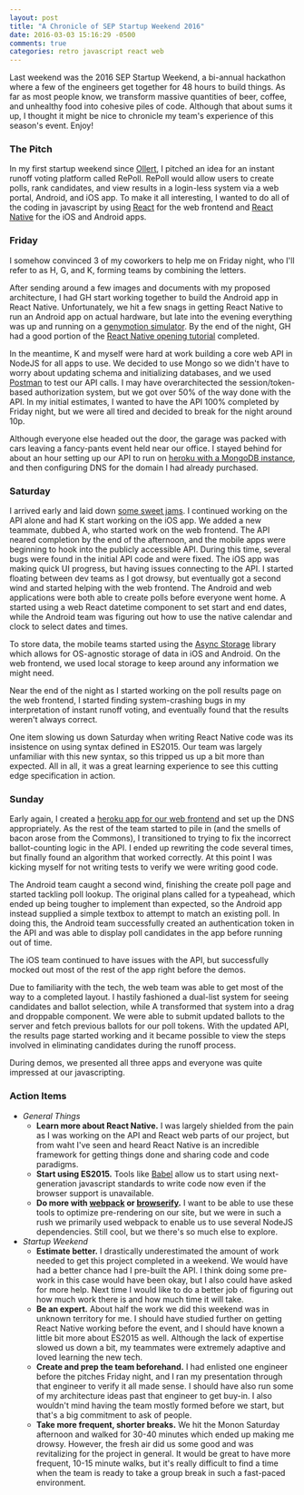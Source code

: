 ```yaml
---
layout: post
title: "A Chronicle of SEP Startup Weekend 2016"
date: 2016-03-03 15:16:29 -0500
comments: true
categories: retro javascript react web
---
```


Last weekend was the 2016 SEP Startup Weekend, a bi-annual hackathon where a few of the engineers get together for 48 hours to build things. As far as most people know, we transform massive quantities of beer, coffee, and unhealthy food into cohesive piles of code. Although that about sums it up, I thought it might be nice to chronicle my team's experience of this season's event. Enjoy!

### The Pitch

In my first startup weekend since [Ollert](/blog/2014/07/13/ollert-reveal-the-data-behind-your-trello-boards/), I pitched an idea for an instant runoff voting platform called RePoll. RePoll would allow users to create polls, rank candidates, and view results in a login-less system via a web portal, Android, and iOS app. To make it all interesting, I wanted to do all of the coding in javascript by using [React](http://facebook.github.io/react/) for the web frontend and [React Native](https://facebook.github.io/react-native/) for the iOS and Android apps.

### Friday

I somehow convinced 3 of my coworkers to help me on Friday night, who I'll refer to as H, G, and K, forming teams by combining the letters.

After sending around a few images and documents with my proposed architecture, I had GH start working together to build the Android app in React Native. Unfortunately, we hit a few snags in getting React Native to run an Android app on actual hardware, but late into the evening everything was up and running on a [genymotion simulator](https://www.genymotion.com/). By the end of the night, GH had a good portion of the [React Native opening tutorial](https://facebook.github.io/react-native/docs/tutorial.html#content) completed.

In the meantime, K and myself were hard at work building a core web API in NodeJS for all apps to use. We decided to use Mongo so we didn't have to worry about updating schema and initializing databases, and we used [Postman](http://www.getpostman.com/) to test our API calls. I may have overarchitected the session/token-based authorization system, but we got over 50% of the way done with the API. In my initial estimates, I wanted to have the API 100% completed by Friday night, but we were all tired and decided to break for the night around 10p.

Although everyone else headed out the door, the garage was packed with cars leaving a fancy-pants event held near our office. I stayed behind for about an hour setting up our API to run on [heroku with a MongoDB instance](https://re-poll.herokuapp.com/), and then configuring DNS for the domain I had already purchased.

### Saturday

I arrived early and laid down [some sweet jams](https://open.spotify.com/album/0XxLqWttW6u6vP3Yz9Sye3). I continued working on the API alone and had K start working on the iOS app. We added a new teammate, dubbed A, who started work on the web frontend. The API neared completion by the end of the afternoon, and the mobile apps were beginning to hook into the publicly accessible API. During this time, several bugs were found in the initial API code and were fixed. The iOS app was making quick UI progress, but having issues connecting to the API. I started floating between dev teams as I got drowsy, but eventually got a second wind and started helping with the web frontend. The Android and web applications were both able to create polls before everyone went home. A started using a web React datetime component to set start and end dates, while the Android team was figuring out how to use the native calendar and clock to select dates and times.

To store data, the mobile teams started using the [Async Storage](https://facebook.github.io/react-native/docs/asyncstorage.html) library which allows for OS-agnostic storage of data in iOS and Android. On the web frontend, we used local storage to keep around any information we might need.

Near the end of the night as I started working on the poll results page on the web frontend, I started finding system-crashing bugs in my interpretation of instant runoff voting, and eventually found that the results weren't always correct.

One item slowing us down Saturday when writing React Native code was its insistence on using syntax defined in ES2015. Our team was largely unfamiliar with this new syntax, so this tripped us up a bit more than expected. All in all, it was a great learning experience to see this cutting edge specification in action.

### Sunday

Early again, I created a [heroku app for our web frontend](https://repoll-web.herokuapp.com/) and set up the DNS appropriately. As the rest of the team started to pile in (and the smells of bacon arose from the Commons), I transitioned to trying to fix the incorrect ballot-counting logic in the API. I ended up rewriting the code several times, but finally found an algorithm that worked correctly. At this point I was kicking myself for not writing tests to verify we were writing good code.

The Android team caught a second wind, finishing the create poll page and started tackling poll lookup. The original plans called for a typeahead, which ended up being tougher to implement than expected, so the Android app instead supplied a simple textbox to attempt to match an existing poll. In doing this, the Android team successfully created an authentication token in the API and was able to display poll candidates in the app before running out of time.

The iOS team continued to have issues with the API, but successfully mocked out most of the rest of the app right before the demos.

Due to familiarity with the tech, the web team was able to get most of the way to a completed layout. I hastily fashioned a dual-list system for seeing candidates and ballot selection, while A transformed that system into a drag and droppable component. We were able to submit updated ballots to the server and fetch previous ballots for our poll tokens. With the updated API, the results page started working and it became possible to view the steps involved in eliminating candidates during the runoff process.

During demos, we presented all three apps and everyone was quite impressed at our javascripting.

### Action Items

* _General Things_
  * __Learn more about React Native.__ I was largely shielded from the pain as I was working on the API and React web parts of our project, but from waht I've seen and heard React Native is an incredible framework for getting things done and sharing code and code paradigms.
  * __Start using ES2015.__ Tools like [Babel](https://babeljs.io/) allow us to start using next-generation javascript standards to write code now even if the browser support is unavailable.
  * __Do more with [webpack](https://webpack.github.io/) or [browserify](http://browserify.org/).__ I want to be able to use these tools to optimize pre-rendering on our site, but we were in such a rush we primarily used webpack to enable us to use several NodeJS dependencies. Still cool, but we there's so much else to explore.
* _Startup Weekend_
  * __Estimate better.__ I drastically underestimated the amount of work needed to get this project completed in a weekend. We would have had a better chance had I pre-built the API. I think doing some pre-work in this case would have been okay, but I also could have asked for more help. Next time I would like to do a better job of figuring out how much work there is and how much time it will take.
  * __Be an expert.__ About half the work we did this weekend was in unknown territory for me. I should have studied further on getting React Native working before the event, and I should have known a little bit more about ES2015 as well. Although the lack of expertise slowed us down a bit, my teammates were extremely adaptive and loved learning the new tech.
  * __Create and prep the team beforehand.__ I had enlisted one engineer before the pitches Friday night, and I ran my presentation through that engineer to verify it all made sense. I should have also run some of my architecture ideas past that engineer to get buy-in. I also wouldn't mind having the team mostly formed before we start, but that's a big commitment to ask of people.
  * __Take more frequent, shorter breaks.__ We hit the Monon Saturday afternoon and walked for 30-40 minutes which ended up making me drowsy. However, the fresh air did us some good and was revitalizing for the project in general. It would be great to have more frequent, 10-15 minute walks, but it's really difficult to find a time when the team is ready to take a group break in such a fast-paced environment.

